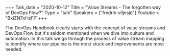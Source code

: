 +++
Talk_date = "2020-10-12"
Title = "Value Streams - The forgotten way of DevOps Flow?"
Type = "talk"
Speakers = ["fredrik-viljesjö"]
Youtube = "BxIZN7xHzFI"
+++

The DevOps Handbook clearly starts with the concept of value streams and DevOps Flow but it's seldom mentioned when we dive into culture and automation. In this talk we go through the process of value stream mapping to identify where our pipeline is the most stuck and improvements are most needed.
